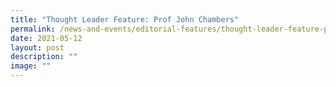 ```yaml
---
title: "Thought Leader Feature: Prof John Chambers"
permalink: /news-and-events/editorial-features/thought-leader-feature-prof-john-chambers/
date: 2021-05-12
layout: post
description: ""
image: ""
---
```

